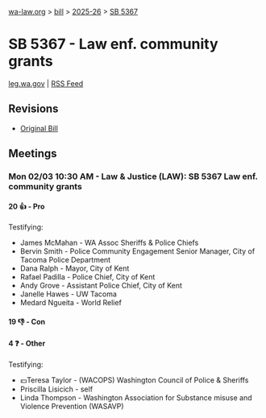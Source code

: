 [wa-law.org](/) > [bill](/bill/) > [2025-26](/bill/2025-26/) > [SB 5367](/bill/2025-26/sb/5367/)

# SB 5367 - Law enf. community grants
[leg.wa.gov](https://app.leg.wa.gov/billsummary?BillNumber=5367&Year=2025&Initiative=false) | [RSS Feed](./rss.xml)

## Revisions
* [Original Bill](1/)

## Meetings
### Mon 02/03 10:30 AM - Law & Justice (LAW): SB 5367 Law enf. community grants
#### 20 👍 - Pro
Testifying:
* James McMahan - WA Assoc Sheriffs & Police Chiefs
* Bervin Smith - Police Community Engagement Senior Manager, City of Tacoma Police Department
* Dana Ralph - Mayor, City of Kent
* Rafael Padilla - Police Chief, City of Kent
* Andy Grove - Assistant Police Chief, City of Kent
* Janelle Hawes - UW Tacoma
* Medard Ngueita - World Relief

#### 19 👎 - Con

#### 4 ❓ - Other
Testifying:
* 💵Teresa Taylor - (WACOPS) Washington Council of Police & Sheriffs
* Priscilla Lisicich - self
* Linda Thompson - Washington Association for Substance misuse and Violence Prevention (WASAVP)

